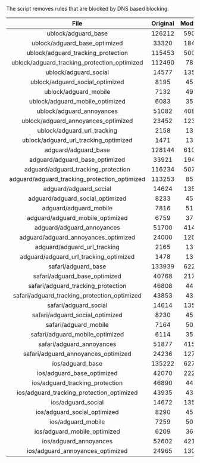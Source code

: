 The script removes rules that are blocked by DNS based blocking.


| File | Original | Modified |
|:----:|:-----:|:-----:|
| ublock/adguard_base | 126212 | 59039 |
| ublock/adguard_base_optimized | 33320 | 18423 |
| ublock/adguard_tracking_protection | 115453 | 50062 |
| ublock/adguard_tracking_protection_optimized | 112490 | 7866 |
| ublock/adguard_social | 14577 | 13510 |
| ublock/adguard_social_optimized | 8195 | 4547 |
| ublock/adguard_mobile | 7132 | 4994 |
| ublock/adguard_mobile_optimized | 6083 | 3566 |
| ublock/adguard_annoyances | 51082 | 40898 |
| ublock/adguard_annoyances_optimized | 23452 | 12345 |
| ublock/adguard_url_tracking | 2158 | 1307 |
| ublock/adguard_url_tracking_optimized | 1471 | 1304 |
| adguard/adguard_base | 128144 | 61023 |
| adguard/adguard_base_optimized | 33921 | 19439 |
| adguard/adguard_tracking_protection | 116234 | 50787 |
| adguard/adguard_tracking_protection_optimized | 113253 | 8578 |
| adguard/adguard_social | 14624 | 13564 |
| adguard/adguard_social_optimized | 8233 | 4590 |
| adguard/adguard_mobile | 7816 | 5174 |
| adguard/adguard_mobile_optimized | 6759 | 3739 |
| adguard/adguard_annoyances | 51700 | 41451 |
| adguard/adguard_annoyances_optimized | 24000 | 12642 |
| adguard/adguard_url_tracking | 2165 | 1314 |
| adguard/adguard_url_tracking_optimized | 1478 | 1311 |
| safari/adguard_base | 133939 | 62293 |
| safari/adguard_base_optimized | 40768 | 21701 |
| safari/adguard_tracking_protection | 46808 | 4483 |
| safari/adguard_tracking_protection_optimized | 43853 | 4341 |
| safari/adguard_social | 14614 | 13548 |
| safari/adguard_social_optimized | 8230 | 4577 |
| safari/adguard_mobile | 7164 | 5030 |
| safari/adguard_mobile_optimized | 6114 | 3596 |
| safari/adguard_annoyances | 51877 | 41552 |
| safari/adguard_annoyances_optimized | 24236 | 12720 |
| ios/adguard_base | 135222 | 62796 |
| ios/adguard_base_optimized | 42070 | 22203 |
| ios/adguard_tracking_protection | 46890 | 4491 |
| ios/adguard_tracking_protection_optimized | 43935 | 4349 |
| ios/adguard_social | 14672 | 13580 |
| ios/adguard_social_optimized | 8290 | 4591 |
| ios/adguard_mobile | 7259 | 5074 |
| ios/adguard_mobile_optimized | 6209 | 3637 |
| ios/adguard_annoyances | 52602 | 42172 |
| ios/adguard_annoyances_optimized | 24965 | 13027 |